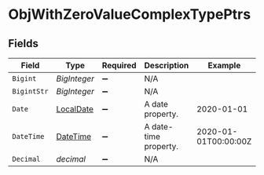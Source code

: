 # ObjWithZeroValueComplexTypePtrs


## Fields

| Field                                                                                 | Type                                                                                  | Required                                                                              | Description                                                                           | Example                                                                               |
| ------------------------------------------------------------------------------------- | ------------------------------------------------------------------------------------- | ------------------------------------------------------------------------------------- | ------------------------------------------------------------------------------------- | ------------------------------------------------------------------------------------- |
| `Bigint`                                                                              | *BigInteger*                                                                          | :heavy_minus_sign:                                                                    | N/A                                                                                   |                                                                                       |
| `BigintStr`                                                                           | *BigInteger*                                                                          | :heavy_minus_sign:                                                                    | N/A                                                                                   |                                                                                       |
| `Date`                                                                                | [LocalDate](https://nodatime.org/3.1.x/api/NodaTime.LocalDate.html)                   | :heavy_minus_sign:                                                                    | A date property.                                                                      | 2020-01-01                                                                            |
| `DateTime`                                                                            | [DateTime](https://learn.microsoft.com/en-us/dotnet/api/system.datetime?view=net-5.0) | :heavy_minus_sign:                                                                    | A date-time property.                                                                 | 2020-01-01T00:00:00Z                                                                  |
| `Decimal`                                                                             | *decimal*                                                                             | :heavy_minus_sign:                                                                    | N/A                                                                                   |                                                                                       |